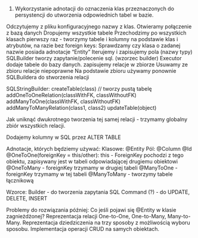 1. Wykorzystanie adnotacji do oznaczenia klas przeznaczonych do persystencji do utworzenia odpowiednich tabel w bazie.

Odczytujemy z pliku konfiguracyjnego nazwy z klas.
Otwieramy połączenie z bazą danych
Dropujemy wszystkie tabele
Przechodzimy po wszystkich klasach pierwszy raz - tworzymy tabele i kolumny na podstawie klas i atrybutów, na razie bez foreign keys:
Sprawdzamy czy klasa o zadanej nazwie posiada adnotacje “Entity”
Iterujemy i zapisujemy pola (nazwy typy) 
SQLBuilder tworzy zapytanie/polecenie sql. (wzorzec builder)
Executor dodaje tabele do bazy danych.
zapisujemy relacje w zbiorze
Usuwamy ze zbioru relacje niepoprawne
Na podstawie zbioru używamy ponownie SQLBuildera do stworzenia relacji

SQLStringBuilder:
createTable(class) // tworzy pustą tabelę
addOneToOneRelation(classWithFK, classWithoutFK)
addManyToOne(classWithFK, classWithoutFK)
addManyToManyRelation(class1, class2)
updateTable(object)

Jak uniknąć dwukrotnego tworzenia tej samej relacji - trzymamy globalny zbiór wszystkich relacji.

Dodajemy kolumny w SQL przez ALTER TABLE

Adnotacje, których będziemy używać:
Klasowe:
@Entity
Pól:
@Column
@Id
@OneToOne(foreignKey = this/other): this - ForeignKey pochodzi z tego obiektu, zapisywany jest w tabeli odpowiadającej drugiemu obiektowi
@OneToMany - foreignKey trzymamy w drugiej tabeli
@ManyToOne - foreignKey trzymamy w tej tabeli
@ManyToMany - tworzymy tabele łącznikową

Wzorce:
Builder - do tworzenia zapytania SQL
Command (?) - do UPDATE, DELETE, INSERT

Problemy do rozwiązania później:
Co jeśli pojawi się @Entity w klasie zagnieżdżonej?
Reprezentacja relacji One-to-One, One-to-Many, Many-to-Many.
Reprezentacja dziedziczenia na trzy sposoby z możliwością wyboru sposobu.
Implementacja operacji CRUD na samych obiektach.

